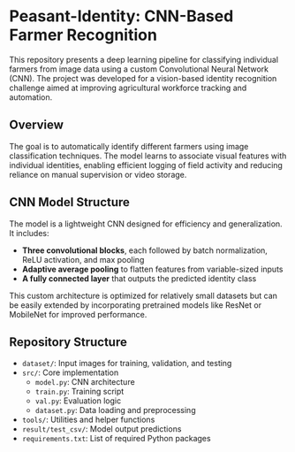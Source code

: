 # Peasant-Identity: CNN-Based Farmer Recognition

This repository presents a deep learning pipeline for classifying individual farmers from image data using a custom Convolutional Neural Network (CNN). The project was developed for a vision-based identity recognition challenge aimed at improving agricultural workforce tracking and automation.

## Overview

The goal is to automatically identify different farmers using image classification techniques. The model learns to associate visual features with individual identities, enabling efficient logging of field activity and reducing reliance on manual supervision or video storage.

## CNN Model Structure

The model is a lightweight CNN designed for efficiency and generalization. It includes:

- **Three convolutional blocks**, each followed by batch normalization, ReLU activation, and max pooling
- **Adaptive average pooling** to flatten features from variable-sized inputs
- **A fully connected layer** that outputs the predicted identity class

This custom architecture is optimized for relatively small datasets but can be easily extended by incorporating pretrained models like ResNet or MobileNet for improved performance.

## Repository Structure

- `dataset/`: Input images for training, validation, and testing  
- `src/`: Core implementation  
  - `model.py`: CNN architecture  
  - `train.py`: Training script  
  - `val.py`: Evaluation logic  
  - `dataset.py`: Data loading and preprocessing  
- `tools/`: Utilities and helper functions  
- `result/test_csv/`: Model output predictions  
- `requirements.txt`: List of required Python packages
